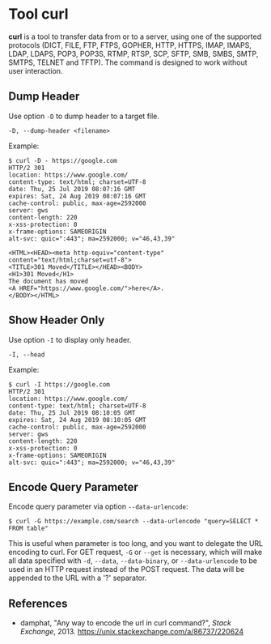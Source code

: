# Tool curl

**curl** is a tool to transfer data from or to a server, using one of the
supported protocols (DICT, FILE, FTP, FTPS, GOPHER, HTTP, HTTPS, IMAP, IMAPS,
LDAP,  LDAPS,  POP3, POP3S,  RTMP,  RTSP, SCP, SFTP, SMB, SMBS, SMTP, SMTPS,
TELNET and TFTP). The command is designed to work without user interaction.

## Dump Header

Use option `-D` to dump header to a target file.

```
-D, --dump-header <filename>
```

Example:

```
$ curl -D - https://google.com
HTTP/2 301
location: https://www.google.com/
content-type: text/html; charset=UTF-8
date: Thu, 25 Jul 2019 08:07:16 GMT
expires: Sat, 24 Aug 2019 08:07:16 GMT
cache-control: public, max-age=2592000
server: gws
content-length: 220
x-xss-protection: 0
x-frame-options: SAMEORIGIN
alt-svc: quic=":443"; ma=2592000; v="46,43,39"

<HTML><HEAD><meta http-equiv="content-type" content="text/html;charset=utf-8">
<TITLE>301 Moved</TITLE></HEAD><BODY>
<H1>301 Moved</H1>
The document has moved
<A HREF="https://www.google.com/">here</A>.
</BODY></HTML>
```

## Show Header Only

Use option `-I` to display only header.

```
-I, --head
```

Example:

```
$ curl -I https://google.com
HTTP/2 301
location: https://www.google.com/
content-type: text/html; charset=UTF-8
date: Thu, 25 Jul 2019 08:10:05 GMT
expires: Sat, 24 Aug 2019 08:10:05 GMT
cache-control: public, max-age=2592000
server: gws
content-length: 220
x-xss-protection: 0
x-frame-options: SAMEORIGIN
alt-svc: quic=":443"; ma=2592000; v="46,43,39"
```

## Encode Query Parameter

Encode query parameter via option `--data-urlencode`:

```
$ curl -G https://example.com/search --data-urlencode "query=SELECT * FROM table"
```

This is useful when parameter is too long, and you want to delegate the URL
encoding to curl. For GET request, `-G` or `--get` is necessary, which will make
all data specified with `-d`, `--data`, `--data-binary`, or `--data-urlencode`
to be used in an HTTP request instead of the POST request. The data will be
appended to the URL with a '?' separator.


## References

- damphat, "Any way to encode the url in curl command?", _Stack Exchange_, 2013.
  <https://unix.stackexchange.com/a/86737/220624>
